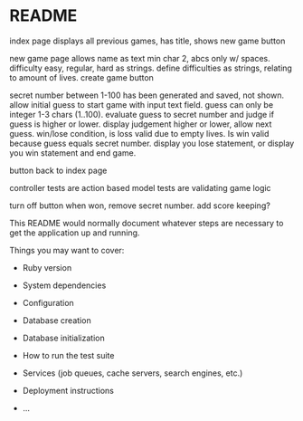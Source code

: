 # README

index page displays all previous games, has title, shows new game button

new game page allows name as text min char 2, abcs only w/ spaces. difficulty easy, regular, hard as strings.
define difficulties as strings, relating to amount of lives. create game button

secret number between 1-100 has been generated and saved, not shown. allow initial guess to start game with input text field.
guess can only be integer 1-3 chars (1..100). evaluate guess to secret number and judge if guess is higher or lower.
display judgement higher or lower, allow next guess.
win/lose condition, is loss valid due to empty lives. Is win valid because guess equals secret number. 
display you lose statement, or display you win statement and end game.

button back to index page

controller tests are action based
model tests are validating game logic

turn off button when won, remove secret number. add score keeping?

This README would normally document whatever steps are necessary to get the
application up and running.

Things you may want to cover:

* Ruby version

* System dependencies

* Configuration

* Database creation

* Database initialization

* How to run the test suite

* Services (job queues, cache servers, search engines, etc.)

* Deployment instructions

* ...
